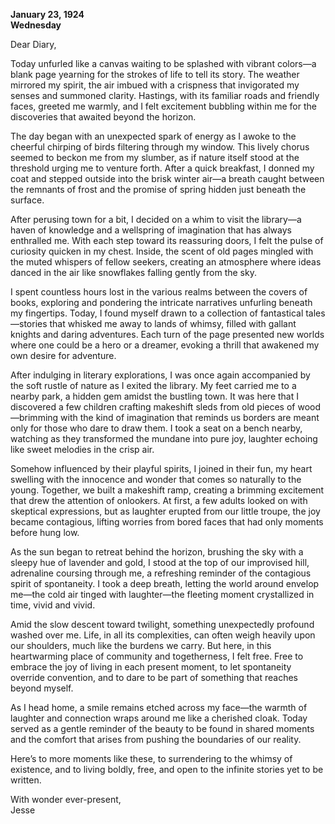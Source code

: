 
**January 23, 1924**  
**Wednesday**  

Dear Diary,

Today unfurled like a canvas waiting to be splashed with vibrant colors—a blank page yearning for the strokes of life to tell its story. The weather mirrored my spirit, the air imbued with a crispness that invigorated my senses and summoned clarity. Hastings, with its familiar roads and friendly faces, greeted me warmly, and I felt excitement bubbling within me for the discoveries that awaited beyond the horizon.

The day began with an unexpected spark of energy as I awoke to the cheerful chirping of birds filtering through my window. This lively chorus seemed to beckon me from my slumber, as if nature itself stood at the threshold urging me to venture forth. After a quick breakfast, I donned my coat and stepped outside into the brisk winter air—a breath caught between the remnants of frost and the promise of spring hidden just beneath the surface.

After perusing town for a bit, I decided on a whim to visit the library—a haven of knowledge and a wellspring of imagination that has always enthralled me. With each step toward its reassuring doors, I felt the pulse of curiosity quicken in my chest. Inside, the scent of old pages mingled with the muted whispers of fellow seekers, creating an atmosphere where ideas danced in the air like snowflakes falling gently from the sky.

I spent countless hours lost in the various realms between the covers of books, exploring and pondering the intricate narratives unfurling beneath my fingertips. Today, I found myself drawn to a collection of fantastical tales—stories that whisked me away to lands of whimsy, filled with gallant knights and daring adventures. Each turn of the page presented new worlds where one could be a hero or a dreamer, evoking a thrill that awakened my own desire for adventure. 

After indulging in literary explorations, I was once again accompanied by the soft rustle of nature as I exited the library. My feet carried me to a nearby park, a hidden gem amidst the bustling town. It was here that I discovered a few children crafting makeshift sleds from old pieces of wood—brimming with the kind of imagination that reminds us borders are meant only for those who dare to draw them. I took a seat on a bench nearby, watching as they transformed the mundane into pure joy, laughter echoing like sweet melodies in the crisp air.

Somehow influenced by their playful spirits, I joined in their fun, my heart swelling with the innocence and wonder that comes so naturally to the young. Together, we built a makeshift ramp, creating a brimming excitement that drew the attention of onlookers. At first, a few adults looked on with skeptical expressions, but as laughter erupted from our little troupe, the joy became contagious, lifting worries from bored faces that had only moments before hung low.

As the sun began to retreat behind the horizon, brushing the sky with a sleepy hue of lavender and gold, I stood at the top of our improvised hill, adrenaline coursing through me, a refreshing reminder of the contagious spirit of spontaneity. I took a deep breath, letting the world around envelop me—the cold air tinged with laughter—the fleeting moment crystallized in time, vivid and vivid.

Amid the slow descent toward twilight, something unexpectedly profound washed over me. Life, in all its complexities, can often weigh heavily upon our shoulders, much like the burdens we carry. But here, in this heartwarming place of community and togetherness, I felt free. Free to embrace the joy of living in each present moment, to let spontaneity override convention, and to dare to be part of something that reaches beyond myself.

As I head home, a smile remains etched across my face—the warmth of laughter and connection wraps around me like a cherished cloak. Today served as a gentle reminder of the beauty to be found in shared moments and the comfort that arises from pushing the boundaries of our reality. 

Here’s to more moments like these, to surrendering to the whimsy of existence, and to living boldly, free, and open to the infinite stories yet to be written.

With wonder ever-present,  
Jesse
